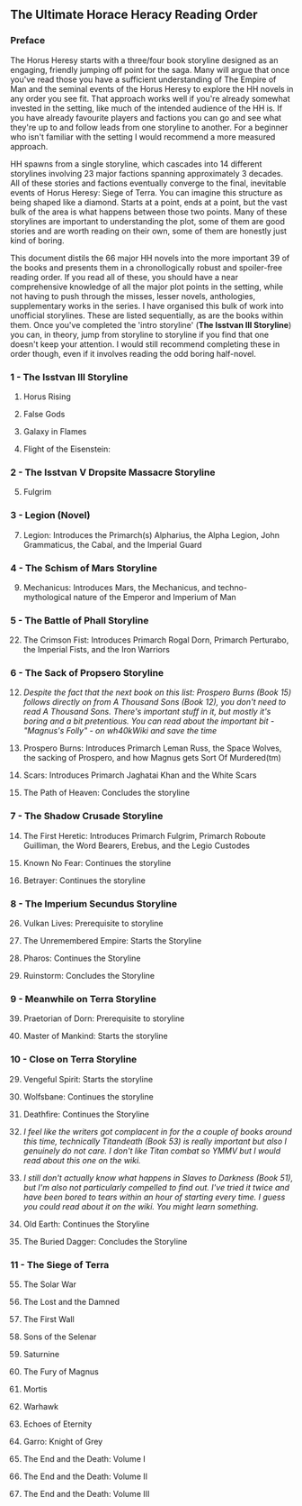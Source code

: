 ## The Ultimate Horace Heracy Reading Order

### Preface

The Horus Heresy starts with a three/four book storyline designed as an engaging, friendly jumping off point for the saga. Many will argue that once you've read those you have a sufficient understanding of The Empire of Man and the seminal events of the Horus Heresy to explore the HH novels in any order you see fit. That approach works well if you're already somewhat invested in the setting, like much of the intended audience of the HH is. If you have already favourite players and factions you can go and see what they're up to and follow leads from one storyline to another. For a beginner who isn't familiar with the setting I would recommend a more measured approach.

HH spawns from a single storyline, which cascades into 14 different storylines involving 23 major factions spanning approximately 3 decades. All of these stories and factions eventually converge to the final, inevitable events of Horus Heresy: Siege of Terra. You can imagine this structure as being shaped like a diamond. Starts at a point, ends at a point, but the vast bulk of the area is what happens between those two points. Many of these storylines are important to understanding the plot, some of them are good stories and are worth reading on their own, some of them are honestly just kind of boring. 

This document distils the 66 major HH novels into the more important 39 of the books and presents them in a chronollogically robust and spoiler-free reading order. If you read all of these, you should have a near comprehensive knowledge of all the major plot points in the setting, while not having to push through the misses, lesser novels, anthologies, supplementary works in the series. I have organised this bulk of work into unofficial storylines. These are listed sequentially, as are the books within them. Once you've completed the 'intro storyline' (**The Isstvan III Storyline**) you can, in theory, jump from storyline to storyline if you find that one doesn't keep your attention. I would still recommend completing these in order though, even if it involves reading the odd boring half-novel.



### 1 - The Isstvan III Storyline

1) Horus Rising 

2) False Gods

3) Galaxy in Flames

4) Flight of the Eisenstein:



### 2 - The Isstvan V Dropsite Massacre Storyline

5) Fulgrim



### 3 - Legion (Novel)

7) Legion: Introduces the Primarch(s) Alpharius, the Alpha Legion, John Grammaticus, the Cabal, and the Imperial Guard



### 4 - The Schism of Mars Storyline

9) Mechanicus: Introduces Mars, the Mechanicus, and techno-mythological nature of the Emperor and Imperium of Man



### 5 - The Battle of Phall Storyline

22) The Crimson Fist: Introduces Primarch Rogal Dorn, Primarch Perturabo, the Imperial Fists, and the Iron Warriors


### 6 - The Sack of Propsero Storyline

12) *Despite the fact that the next book on this list: Prospero Burns (Book 15) follows directly on from A Thousand Sons (Book 12), you don't need to read A Thousand Sons. There's important stuff in it, but mostly it's boring and a bit pretentious. You can read about the important bit - "Magnus's Folly" - on wh40kWiki and save the time*

15) Prospero Burns: Introduces Primarch Leman Russ, the Space Wolves, the sacking of Prospero, and how Magnus gets Sort Of Murdered(tm)

28) Scars: Introduces Primarch Jaghatai Khan and the White Scars

36) The Path of Heaven: Concludes the storyline



### 7 - The Shadow Crusade Storyline

14) The First Heretic: Introduces Primarch Fulgrim, Primarch Roboute Guilliman, the Word Bearers, Erebus, and the Legio Custodes

19) Known No Fear: Continues the storyline

24) Betrayer: Continues the storyline



### 8 - The Imperium Secundus Storyline

26) Vulkan Lives: Prerequisite to storyline

27) The Unremembered Empire: Starts the Storyline

34) Pharos: Continues the Storyline

46) Ruinstorm: Concludes the Storyline



### 9 - Meanwhile on Terra Storyline

39) Praetorian of Dorn: Prerequisite to storyline

41) Master of Mankind: Starts the storyline



### 10 - Close on Terra Storyline

29) Vengeful Spirit: Starts the storyline

49) Wolfsbane: Continues the storyline

43) Deathfire: Continues the Storyline

53) *I feel like the writers got complacent in for the a couple of books around this time, technically Titandeath (Book 53) is really important but also I genuinely do not care. I don't like Titan combat so YMMV but I would read about this one on the wiki.*

51) *I still don't actually know what happens in Slaves to Darkness (Book 51), but I'm also not particularly compelled to find out. I've tried it twice and have been bored to tears within an hour of starting every time. I guess you could read about it on the wiki. You might learn something.*

47) Old Earth: Continues the Storyline

54) The Buried Dagger: Concludes the Storyline



### 11 - The Siege of Terra

55) The Solar War
  
56) The Lost and the Damned

58) The First Wall

59) Sons of the Selenar

60) Saturnine

61) The Fury of Magnus

62) Mortis

63) Warhawk

64) Echoes of Eternity

65) Garro: Knight of Grey

66) The End and the Death: Volume I

67) The End and the Death: Volume II

68) The End and the Death: Volume III

